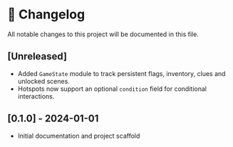 # 📖 Changelog

All notable changes to this project will be documented in this file.

## [Unreleased]

- Added ``GameState`` module to track persistent flags, inventory, clues and
  unlocked scenes.
- Hotspots now support an optional ``condition`` field for conditional
  interactions.

## [0.1.0] - 2024-01-01

- Initial documentation and project scaffold

